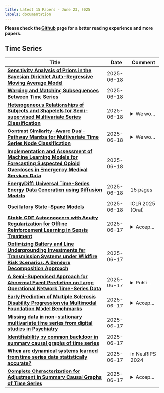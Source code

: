 ```yaml
---
title: Latest 15 Papers - June 23, 2025
labels: documentation
---
```

**Please check the [Github](https://github.com/ke1ewang/DailyArXiv) page for a better reading experience and more papers.**

## Time Series
| **Title** | **Date** | **Comment** |
| --- | --- | --- |
| **[Sensitivity Analysis of Priors in the Bayesian Dirichlet Auto-Regressive Moving Average Model](http://arxiv.org/abs/2506.13973v2)** | 2025-06-18 |  |
| **[Warping and Matching Subsequences Between Time Series](http://arxiv.org/abs/2506.15452v1)** | 2025-06-18 |  |
| **[Heterogeneous Relationships of Subjects and Shapelets for Semi-supervised Multivariate Series Classification](http://arxiv.org/abs/2411.18043v2)** | 2025-06-18 | <details><summary>We wo...</summary><p>We would like to request the withdrawal of our manuscript due to logical errors in the paper</p></details> |
| **[Contrast Similarity-Aware Dual-Pathway Mamba for Multivariate Time Series Node Classification](http://arxiv.org/abs/2411.12222v2)** | 2025-06-18 | <details><summary>We wo...</summary><p>We would like to request the withdrawal of our manuscript due to logical errors in the paper</p></details> |
| **[Implementation and Assessment of Machine Learning Models for Forecasting Suspected Opioid Overdoses in Emergency Medical Services Data](http://arxiv.org/abs/2410.16500v2)** | 2025-06-18 |  |
| **[EnergyDiff: Universal Time-Series Energy Data Generation using Diffusion Models](http://arxiv.org/abs/2407.13538v3)** | 2025-06-18 | 15 pages |
| **[Oscillatory State-Space Models](http://arxiv.org/abs/2410.03943v3)** | 2025-06-18 | ICLR 2025 (Oral) |
| **[Stable CDE Autoencoders with Acuity Regularization for Offline Reinforcement Learning in Sepsis Treatment](http://arxiv.org/abs/2506.15019v1)** | 2025-06-17 | <details><summary>Accep...</summary><p>Accepted to IJCAI2025 AI4TS</p></details> |
| **[Optimizing Battery and Line Undergrounding Investments for Transmission Systems under Wildfire Risk Scenarios: A Benders Decomposition Approach](http://arxiv.org/abs/2506.06687v2)** | 2025-06-17 |  |
| **[A Semi-Supervised Approach for Abnormal Event Prediction on Large Operational Network Time-Series Data](http://arxiv.org/abs/2110.07660v2)** | 2025-06-17 | <details><summary>Publi...</summary><p>Published in IEEE BigData2022</p></details> |
| **[Early Prediction of Multiple Sclerosis Disability Progression via Multimodal Foundation Model Benchmarks](http://arxiv.org/abs/2506.14986v1)** | 2025-06-17 | <details><summary>Accep...</summary><p>Accepted to IJCAI 2025</p></details> |
| **[Missing data in non-stationary multivariate time series from digital studies in Psychiatry](http://arxiv.org/abs/2506.14946v1)** | 2025-06-17 |  |
| **[Identifiability by common backdoor in summary causal graphs of time series](http://arxiv.org/abs/2506.14862v1)** | 2025-06-17 |  |
| **[When are dynamical systems learned from time series data statistically accurate?](http://arxiv.org/abs/2411.06311v2)** | 2025-06-17 | in NeuRIPS 2024 |
| **[Complete Characterization for Adjustment in Summary Causal Graphs of Time Series](http://arxiv.org/abs/2506.14534v1)** | 2025-06-17 | <details><summary>Accep...</summary><p>Accepted at the 41st Conference on Uncertainty in Artificial Intelligence (UAI)</p></details> |


